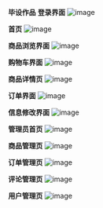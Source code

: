 **毕设作品**
**登录界面**
![image](https://user-images.githubusercontent.com/80443208/169737415-6fab412c-e6e6-4e9b-ae4c-51ec79451ed8.png)

**首页**
![image](https://user-images.githubusercontent.com/80443208/169737435-4bfd9c68-746d-4d2a-9e68-996c9c701e28.png)

**商品浏览界面**
![image](https://user-images.githubusercontent.com/80443208/169737485-95e35254-10ab-483c-851e-35bd5b9ad787.png)

**购物车界面**
![image](https://user-images.githubusercontent.com/80443208/169737509-998b4f7b-b7db-4a38-9784-6549daabd34d.png)

**商品详情页**
![image](https://user-images.githubusercontent.com/80443208/169737580-ce678da3-6a49-4469-ae83-e939e2fcef26.png)

**订单界面**
![image](https://user-images.githubusercontent.com/80443208/169737548-70d75d5b-6559-4752-ab0b-c8f74bb2f5c5.png)

**信息修改界面**
![image](https://user-images.githubusercontent.com/80443208/169737633-9f3b479b-3130-4957-bbb5-014c8aad71c4.png)

**管理员首页**
![image](https://user-images.githubusercontent.com/80443208/169737656-62873c98-c9be-4aa8-a2fc-928461f34614.png)

**商品管理页**
![image](https://user-images.githubusercontent.com/80443208/169737677-0fe025c4-81ff-4b82-a69f-faf501290349.png)

**订单管理页**
![image](https://user-images.githubusercontent.com/80443208/169737689-f3f06692-ca2d-4bc7-8b76-d595f2be4234.png)

**评论管理页**
![image](https://user-images.githubusercontent.com/80443208/169737721-25da6536-a28f-4009-8877-1473d788e3e6.png)

**用户管理页**
![image](https://user-images.githubusercontent.com/80443208/169738010-bbefd22e-abdc-48c2-bba8-3bedf96c1b0f.png)


